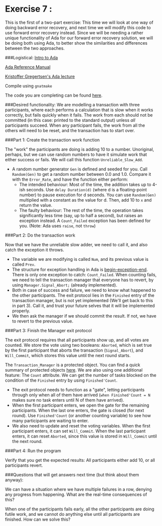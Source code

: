 Exercise 7 : 
================

This is the first of a two-part exercise: This time we will look at one way of doing backward error recovery, and next time we will modify this code to use forward error recovery instead. Since we will be needing a rather unique functionality of Ada for our forward error recovery solution, we will be doing both using Ada, to better show the similarities and differences between the two approaches.

###Logistical:
[Intro to Ada](http://www.adaic.org/learn/materials/intro)

[Ada Reference Manual](http://www.adaic.org/resources/add_content/standards/12rm/html/RM-TOC.html)

[Kristoffer Gregertsen's Ada lecture](https://raw.github.com/klasbo/TTK4145/master/exercise7/2014-02-25-ada-ttk4145.pdf)

Compile using `gnatmake`

The code you are completing can be found [here](https://github.com/klasbo/TTK4145/blob/master/Exercise7/exercise7.adb).


###Desired functionality:
We are modelling a transaction with three participants, where each performs a calculation that is slow when it works correctly, but fails quickly when it fails. The work from each should not be committed (in this case: printed to the standard output) unless _all_ participants succeed. When any participant fails, the work from all the others will need to be reset, and the transaction has to start over.


###Part 1: Create the transaction work function

The "work" the participants are doing is adding 10 to a number. Unoriginal, perhaps, but we can use random numbers to have it simulate work that either success or fails. We will call this function `Unreliable_Slow_Add`.

 - A random number generator `Gen` is defined and seeded for you. Call `Random(Gen)` to get a random number between 0.0 and 1.0. Compare it with the `Error_Rate`, and have the function either perform:
   - The intended behaviour: Most of the time, the addition takes up to 4-ish seconds. Use `delay Duration(d)` (where d is a floating-point number) to pause execution for d seconds. You can use `Random(Gen)` multiplied with a constant as the value for d. Then, add 10 to `x` and return the value.
   - The faulty behaviour: The rest of the time, the operation takes significantly less time (say, up to half a second), but raises an exception instead. A `Count_Failed` exception has been defined for you. (Note: Ada uses `raise`, not `throw`)
 

###Part 2: Do the transaction work

Now that we have the unreliable slow adder, we need to call it, and also catch the exception it throws.

 - The variable we are modifying is called `Num`, and its previous value is called `Prev`.
 - The structure for exception handling in Ada is [begin-exception-end](http://en.wikipedia.org/wiki/Exception_handling_syntax#Ada). There is only one exception to catch: `Count_Failed`. When counting fails, we need to tell the transaction manager that everyone has to revert, by using `Manager.Signal_Abort;` (already implemented).
 - Both in case of success and failure, we need to know what happened to the other participants. The exit protocol lies in the `Finished` entry of the transaction manager, but is not yet implemented (We'll get back to this in part 3). Call it, and trust your future selves that it will be implemented properly.
 - We then ask the manager if we should commit the result. If not, we have to revert to the previous value.

 
###Part 3: Finish the Manager exit protocol

The exit protocol requires that all participants show up, and all votes are counted. We store the vote using two booleans: `Aborted`, which is set true by the first participant that aborts the transaction (`Signal_Abort`), and `Will_Commit`, which stores this value until the next round starts.

The `Transaction_Manager` is a protected object. You can find a quick summary of protected objects [here](http://www.adaic.org/learn/materials/intro/part5/##protect). We are also using one additional feature: The `Count` attribute. We can get the number of tasks blocked on the condition of the `Finished` entry by using `Finished'Count`.

 - The exit protocol needs to function as a "gate", letting participants through only when all of them have arrived (`when Finished'Count = N` makes sure no task enters until N of them have arrived). 
 - When the first participant enters, we open the gate for the remaining participants. When the last one enters, the gate is closed (for next round). Use `Finished'Count` (or another counting variable) to see how many participants are waiting to enter.
 - We also need to update and reset the voting variables. When the first participant enters, it can set `Will_Commit`. When the last participant enters, it can reset `Aborted`, since this value is stored in `Will_Commit` until the next round.

 
###Part 4: Run the program

Verify that you get the expected results: All participants either add 10, or all participants revert.


###Questions that will get answers next time (but think about them anyway):

We can have a situation where we have multiple failures in a row, denying any progress from happening. What are the real-time consequences of this?

When one of the participants fails early, all the other participants are doing futile work, and we cannot do anything else until all participants are finished. How can we solve this?












